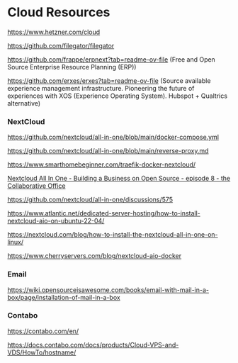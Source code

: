 # Cloud Resources

https://www.hetzner.com/cloud

https://github.com/filegator/filegator

https://github.com/frappe/erpnext?tab=readme-ov-file (Free and Open Source Enterprise Resource Planning (ERP))

https://github.com/erxes/erxes?tab=readme-ov-file (Source available experience management infrastructure. Pioneering the future of experiences with XOS (Experience Operating System). Hubspot + Qualtrics alternative)

### NextCloud

https://github.com/nextcloud/all-in-one/blob/main/docker-compose.yml

https://github.com/nextcloud/all-in-one/blob/main/reverse-proxy.md

https://www.smarthomebeginner.com/traefik-docker-nextcloud/

[Nextcloud All In One - Building a Business on Open Source - episode 8 - the Collaborative Office](https://www.youtube.com/watch?v=OCLq62KOqNU)

https://github.com/nextcloud/all-in-one/discussions/575

https://www.atlantic.net/dedicated-server-hosting/how-to-install-nextcloud-aio-on-ubuntu-22-04/

https://nextcloud.com/blog/how-to-install-the-nextcloud-all-in-one-on-linux/

https://www.cherryservers.com/blog/nextcloud-aio-docker

### Email

https://wiki.opensourceisawesome.com/books/email-with-mail-in-a-box/page/installation-of-mail-in-a-box

### Contabo

https://contabo.com/en/

https://docs.contabo.com/docs/products/Cloud-VPS-and-VDS/HowTo/hostname/
